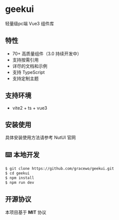 # geekui
 
轻量级pc端 Vue3 组件库
    

## 特性

* 70+ 高质量组件（3.0 持续开发中）
* 支持按需引用
* 详尽的文档和示例
* 支持 TypeScript
* 支持定制主题


## 支持环境

* vite2 + ts + vue3


## 安装使用

具体安装使用方法请参考 NutUI 官网 

## ⌨️ 本地开发

```bash
$ git clone https://github.com/gracewo/geekui.git
$ cd geekui
$ npm install
$ npm run dev
```

## 开源协议

本项目基于 **MIT** 协议